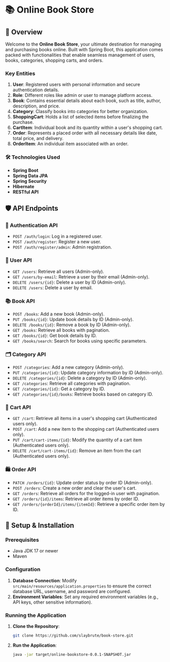 # 📚 Online Book Store

## 🌟 Overview
Welcome to the **Online Book Store**, your ultimate destination for managing and purchasing books online. Built with Spring Boot, this application comes packed with functionalities that enable seamless management of users, books, categories, shopping carts, and orders.

### Key Entities
1. **User**: Registered users with personal information and secure authentication details.
2. **Role**: Different roles like admin or user to manage platform access.
3. **Book**: Contains essential details about each book, such as title, author, description, and price.
4. **Category**: Classify books into categories for better organization.
5. **ShoppingCart**: Holds a list of selected items before finalizing the purchase.
6. **CartItem**: Individual book and its quantity within a user's shopping cart.
7. **Order**: Represents a placed order with all necessary details like date, total price, and delivery.
8. **OrderItem**: An individual item associated with an order.

### 🛠 Technologies Used
- **Spring Boot**
- **Spring Data JPA**
- **Spring Security**
- **Hibernate**
- **RESTful API**

## 🛡 API Endpoints

### 🔑 Authentication API
- `POST /auth/login`: Log in a registered user.
- `POST /auth/register`: Register a new user.
- `POST /auth/register/admin`: Admin registration.

### 👥 User API
- `GET /users`: Retrieve all users (Admin-only).
- `GET /users/by-email`: Retrieve a user by their email (Admin-only).
- `DELETE /users/{id}`: Delete a user by ID (Admin-only).
- `DELETE /users`: Delete a user by email.

### 📚 Book API
- `POST /books`: Add a new book (Admin-only).
- `PUT /books/{id}`: Update book details by ID (Admin-only).
- `DELETE /books/{id}`: Remove a book by ID (Admin-only).
- `GET /books`: Retrieve all books with pagination.
- `GET /books/{id}`: Get book details by ID.
- `GET /books/search`: Search for books using specific parameters.

### 🗂 Category API
- `POST /categories`: Add a new category (Admin-only).
- `PUT /categories/{id}`: Update category information by ID (Admin-only).
- `DELETE /categories/{id}`: Delete a category by ID (Admin-only).
- `GET /categories`: Retrieve all categories with pagination.
- `GET /categories/{id}`: Get a category by ID.
- `GET /categories/{id}/books`: Retrieve books based on category ID.

### 🛒 Cart API
- `GET /cart`: Retrieve all items in a user's shopping cart (Authenticated users only).
- `POST /cart`: Add a new item to the shopping cart (Authenticated users only).
- `PUT /cart/cart-items/{id}`: Modify the quantity of a cart item (Authenticated users only).
- `DELETE /cart/cart-items/{id}`: Remove an item from the cart (Authenticated users only).

### 🛍 Order API
- `PATCH /orders/{id}`: Update order status by order ID (Admin-only).
- `POST /orders`: Create a new order and clear the user's cart.
- `GET /orders`: Retrieve all orders for the logged-in user with pagination.
- `GET /orders/{id}/items`: Retrieve all order items by order ID.
- `GET /orders/{orderId}/items/{itemId}`: Retrieve a specific order item by ID.

## 🚀 Setup & Installation

### Prerequisites
- Java JDK 17 or newer
- Maven

### Configuration
1. **Database Connection**: Modify `src/main/resources/application.properties` to ensure the correct database URL, username, and password are configured.
2. **Environment Variables**: Set any required environment variables (e.g., API keys, other sensitive information).

### Running the Application
1. **Clone the Repository**:
   ```bash
   git clone https://github.com/slaybrute/book-store.git
2. **Run the Application**:
   ```bash
   java -jar target/online-bookstore-0.0.1-SNAPSHOT.jar
   
